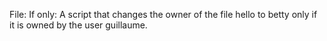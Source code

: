 File: If only: A script that changes the owner of the file hello to betty only if it is owned by the user guillaume.
